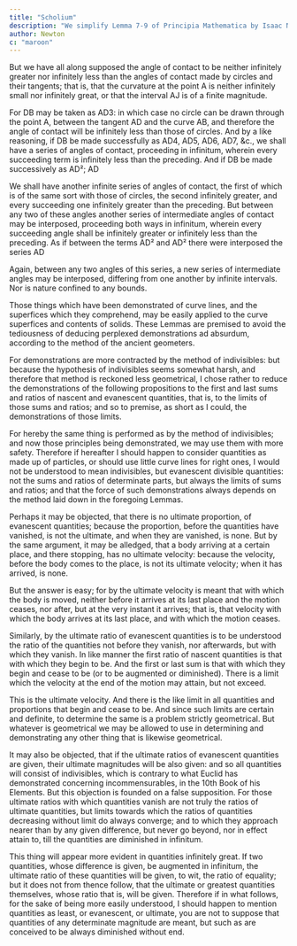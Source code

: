 ```yaml
---
title: "Scholium"
description: "We simplify Lemma 7-9 of Principia Mathematica by Isaac Newton"
author: Newton
c: "maroon"
---
```




But we have all along supposed the angle of contact to be neither infinitely greater nor infinitely less than the angles of contact made by circles and their tangents; that is, that the curvature at the point A is neither infinitely small nor infinitely great, or that the interval AJ is of a finite magnitude.

For DB may be taken as AD3: in which case no circle can be drawn through the point A, between the tangent AD and the curve AB, and therefore the angle of contact will be infinitely less than those of circles. And by a like reasoning, if DB be made successfully as AD4, AD5, AD6, AD7, &c., we shall have a series of angles of contact, proceeding in infinitum, wherein every succeeding term is infinitely less than the preceding. And if DB be made successively as AD²; AD

We shall have another infinite series of angles of contact, the first of which is of the same sort with those of circles, the second infinitely greater, and every succeeding one infinitely greater than the preceding. But between any two of these angles another series of intermediate angles of contact may be interposed, proceeding both ways in infinitum, wherein every succeeding angle shall be infinitely greater or infinitely less than the preceding. As if between the terms AD² and AD² there were interposed the series AD

<!-- 13
6
, AD
11
5
, AD
9
4
, AD
7
3
, AD
5
2
, AD
8
3
, AD
11
4
, AD
14
5
, AD
17
6 -->
 

Again, between any two angles of this series, a new series of intermediate angles may be interposed, differing from one another by infinite intervals. Nor is nature confined to any bounds.

Those things which have been demonstrated of curve lines, and the superfices which they comprehend, may be easily applied to the curve superfices and contents of solids. These Lemmas are premised to avoid the tediousness of deducing perplexed demonstrations ad absurdum, according to the method of the ancient geometers. 

For demonstrations are more contracted by the method of indivisibles: but because the hypothesis of indivisibles seems somewhat harsh, and therefore that method is reckoned less geometrical, I chose rather to reduce the demonstrations of the following propositions to the first and last sums and ratios of nascent and evanescent quantities, that is, to the limits of those sums and ratios; and so to premise, as short as I could, the demonstrations of those limits. 

For hereby the same thing is performed as by the method of indivisibles; and now those principles being demonstrated, we may use them with more safety. Therefore if hereafter I should happen to consider quantities as made up of particles, or should use little curve lines for right ones, I would not be understood to mean indivisibles, but evanescent divisible quantities: not the sums and ratios of determinate parts, but always the limits of sums and ratios; and that the force of such demonstrations always depends on the method laid down in the foregoing Lemmas.

Perhaps it may be objected, that there is no ultimate proportion, of evanescent quantities; because the proportion, before the quantities have vanished, is not the ultimate, and when they are vanished, is none. But by the same argument, it may be alledged, that a body arriving at a certain place, and there stopping, has no ultimate velocity: because the velocity, before the body comes to the place, is not its ultimate velocity; when it has arrived, is none.

But the answer is easy; for by the ultimate velocity is meant that with which the body is moved, neither before it arrives at its last place and the motion ceases, nor after, but at the very instant it arrives; that is, that velocity with which the body arrives at its last place, and with which the motion ceases. 

Similarly, by the ultimate ratio of evanescent quantities is to be understood the ratio of the quantities not before they vanish, nor afterwards, but with which they vanish. In like manner the first ratio of nascent quantities is that with which they begin to be. And the first or last sum is that with which they begin and cease to be (or to be augmented or diminished). There is a limit which the velocity at the end of the motion may attain, but not exceed. 

This is the ultimate velocity. And there is the like limit in all quantities and proportions that begin and cease to be. And since such limits are certain and definite, to determine the same is a problem strictly geometrical. But whatever is geometrical we may be allowed to use in determining and demonstrating any other thing that is likewise geometrical.

It may also be objected, that if the ultimate ratios of evanescent quantities are given, their ultimate magnitudes will be also given: and so all quantities will consist of indivisibles, which is contrary to what Euclid has demonstrated concerning incommensurables, in the 10th Book of his Elements. But this objection is founded on a false supposition. For those ultimate ratios with which quantities vanish are not truly the ratios of ultimate quantities, but limits towards which the ratios of quantities decreasing without limit do always converge; and to which they approach nearer than by any given difference, but never go beyond, nor in effect attain to, till the quantities are diminished in infinitum. 

This thing will appear more evident in quantities infinitely great. If two quantities, whose difference is given, be augmented in infinitum, the ultimate ratio of these quantities will be given, to wit, the ratio of equality; but it does not from thence follow, that the ultimate or greatest quantities themselves, whose ratio that is, will be given. Therefore if in what follows, for the sake of being more easily understood, I should happen to mention quantities as least, or evanescent, or ultimate, you are not to suppose that quantities of any determinate magnitude are meant, but such as are conceived to be always diminished without end.

